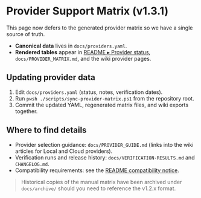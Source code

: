# Provider Support Matrix (v1.3.1)

This page now defers to the generated provider matrix so we have a single source of truth.

- **Canonical data** lives in `docs/providers.yaml`.
- **Rendered tables** appear in [README ▸ Provider status](../README.md#provider-status), `docs/PROVIDER_MATRIX.md`, and the wiki provider pages.

## Updating provider data

1. Edit `docs/providers.yaml` (status, notes, verification dates).
2. Run `pwsh ./scripts/sync-provider-matrix.ps1` from the repository root.
3. Commit the updated YAML, regenerated matrix files, and wiki exports together.

## Where to find details

- Provider selection guidance: `docs/PROVIDER_GUIDE.md` (links into the wiki articles for Local and Cloud providers).
- Verification runs and release history: `docs/VERIFICATION-RESULTS.md` and `CHANGELOG.md`.
- Compatibility requirements: see the [README compatibility notice](../README.md#provider-status).

> Historical copies of the manual matrix have been archived under `docs/archive/` should you need to reference the v1.2.x format.
